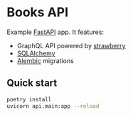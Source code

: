 # Books API

Example [FastAPI](https://fastapi.tiangolo.com) app. It features:

- GraphQL API powered by [strawberry](https://strawberry.rocks)
- [SQLAlchemy](https://www.sqlalchemy.org)
- [Alembic](https://alembic.sqlalchemy.org/en/latest) migrations

## Quick start

```bash
poetry install
uvicorn api.main:app --reload
```
